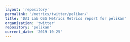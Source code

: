 ```yaml
---
layout: 'repository'
permalink: '/metrics/twitter/pelikan/'
title: 'DAI Lab OSS Metrics Metrics report for pelikan'
organization: 'twitter'
repository: 'pelikan'
current_date: '2019-10-25'
---
```

